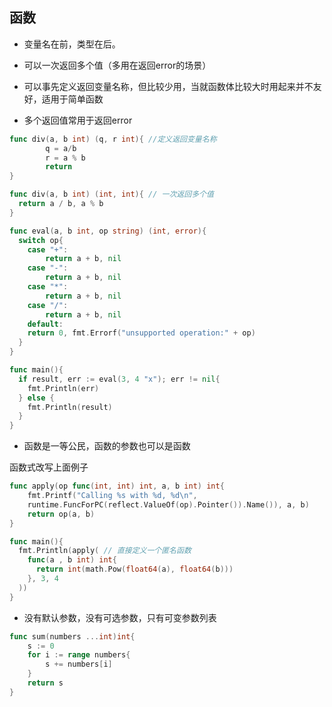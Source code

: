 ## 函数

* 变量名在前，类型在后。

* 可以一次返回多个值（多用在返回error的场景）

* 可以事先定义返回变量名称，但比较少用，当就函数体比较大时用起来并不友好，适用于简单函数

* 多个返回值常用于返回error

```go
func div(a, b int) (q, r int){ //定义返回变量名称
		q = a/b
		r = a % b
		return
}

func div(a, b int) (int, int){ // 一次返回多个值
  return a / b, a % b
}

func eval(a, b int, op string) (int, error){
  switch op{
    case "+":
    	return a + b, nil
    case "-":
    	return a + b, nil
    case "*":
    	return a + b, nil
    case "/":
    	return a + b, nil
    default:
    return 0, fmt.Errorf("unsupported operation:" + op)
  }
}

func main(){
  if result, err := eval(3, 4 "x"); err != nil{
    fmt.Println(err)
  } else {
    fmt.Println(result)
  }
}
```

* 函数是一等公民，函数的参数也可以是函数

函数式改写上面例子

```go
func apply(op func(int, int) int, a, b int) int{
	fmt.Printf("Calling %s with %d, %d\n", 
	runtime.FuncForPC(reflect.ValueOf(op).Pointer()).Name()), a, b)
	return op(a, b)
}

func main(){
  fmt.Println(apply( // 直接定义一个匿名函数
    func(a , b int) int{
      return int(math.Pow(float64(a), float64(b)))
    }, 3, 4
  ))
}
```

* 没有默认参数，没有可选参数，只有可变参数列表

```go
func sum(numbers ...int)int{
	s := 0
	for i := range numbers{
		s += numbers[i]
	}
	return s
}
```

